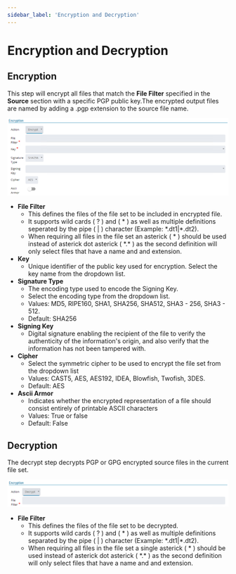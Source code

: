 ```yaml
---
sidebar_label: 'Encryption and Decryption'
---
```


# Encryption and Decryption

## Encryption

This step will encrypt all files that match the **File Filter** specified in the **Source** section with a specific PGP public key.The encrypted output files are named by adding a .pgp extension to the source file name.

![Encryption](../../static/img/encryption.png)

* **File Filter**
    * This defines the files of the file set to be included in encrypted file. 
    * It supports wild cards ( ? ) and ( \* ) as well as multiple definitions seperated by the pipe ( | ) character (Example: \*.dt1|\*.dt2).
    * When requiring all files in the file set an asterick ( \* ) should be used instead of asterick dot asterick ( \*.\* ) as the second definition will only select files that have a name and and extension.
* **Key**
    * Unique identifier of the public key used for encryption. Select the key name from the dropdown list.
* **Signature Type**
    * The encoding type used to encode the Signing Key. 
    * Select the encoding type from the dropdown list.
    * Values: MD5, RIPE160, SHA1, SHA256, SHA512, SHA3 - 256, SHA3 - 512. 
    * Default: SHA256
* **Signing Key**
    * Digital signature enabling the recipient of the file to verify the authenticity of the information's origin, and also verify that the information has not been tampered with. 
* **Cipher**
    * Select the symmetric cipher to be used to encrypt the file set from the dropdown list
    * Values: CAST5, AES, AES192, IDEA, Blowfish, Twofish, 3DES.
    * Default: AES
* **Ascii Armor**
    * Indicates whether the encrypted representation of a file should consist entirely of printable ASCII characters 
    * Values: True or false
    * Default: False


## Decryption

The decrypt step decrypts PGP or GPG encrypted source files in the current file set. 

![Decryption](../../static/img/decryption.png)

* **File Filter**
    * This defines the files of the file set to be decrypted. 
    * It supports wild cards ( ? ) and ( \* ) as well as multiple definitions separated by the pipe ( | ) character (Example: \*.dt1|\*.dt2). 
    * When requiring all files in the file set a single asterick ( \* ) should be used instead of asterick dot asterick ( \*.\* ) as the second definition will only select files that have a name and and extension.

